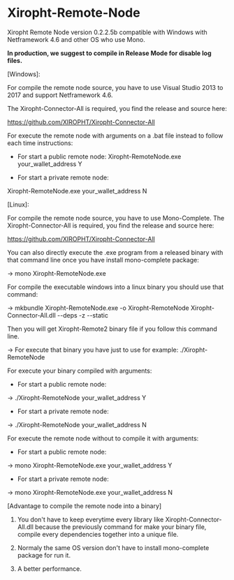 # Xiropht-Remote-Node
Xiropht Remote Node version 0.2.2.5b compatible with Windows with Netframework 4.6 and other OS who use Mono.


**In production, we suggest to compile in Release Mode for disable log files.**

[Windows]:

For compile the remote node source, you have to use Visual Studio 2013 to 2017 and support Netframework 4.6.

The Xiropht-Connector-All is required, you find the release and source here:

https://github.com/XIROPHT/Xiropht-Connector-All

For execute the remote node with arguments on a .bat file instead to follow each time instructions: 

- For start a public remote node:
Xiropht-RemoteNode.exe your_wallet_address Y 

- For start a private remote node:

Xiropht-RemoteNode.exe your_wallet_address N

[Linux]:

For compile the remote node source, you have to use Mono-Complete.
The Xiropht-Connector-All is required, you find the release and source here: 

https://github.com/XIROPHT/Xiropht-Connector-All

You can also directly execute the .exe program from a released binary with that command line once you have install mono-complete package: 

-> mono Xiropht-RemoteNode.exe

For compile the executable windows into a linux binary you should use that command: 

-> mkbundle Xiropht-RemoteNode.exe -o Xiropht-RemoteNode Xiropht-Connector-All.dll --deps -z --static

Then you will get Xiropht-Remote2 binary file if you follow this command line.

-> For execute that binary you have just to use for example: ./Xiropht-RemoteNode

For execute your binary compiled with arguments:

- For start a public remote node:

-> ./Xiropht-RemoteNode your_wallet_address Y

- For start a private remote node:

-> ./Xiropht-RemoteNode your_wallet_address N

For execute the remote node without to compile it with arguments:

- For start a public remote node:

-> mono Xiropht-RemoteNode.exe your_wallet_address Y

- For start a private remote node:

-> mono Xiropht-RemoteNode.exe your_wallet_address N

[Advantage to compile the remote node into a binary]

1. You don't have to keep everytime every library like Xiropht-Connector-All.dll because the previously command for make your binary file, compile every dependencies together into a unique file.

2. Normaly the same OS version don't have to install mono-complete package for run it.

3. A better performance.
